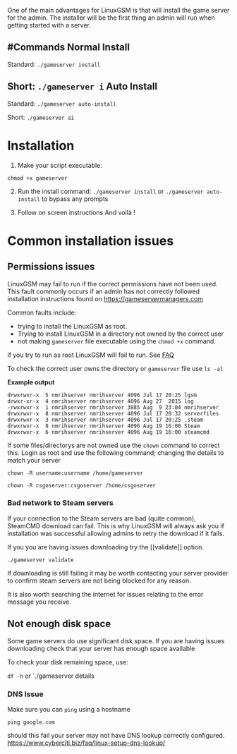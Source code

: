 One of the main advantages for LinuxGSM is that will install the game server for the admin. The installer will be the first thing an admin will run when getting started with a server.

#Commands
Normal Install
-------------
Standard: `./gameserver install`

Short: `./gameserver i`
Auto Install
-------------
Standard: `./gameserver auto-install`

Short: `./gameserver ai`

# Installation

1. Make your script executable: 

`chmod +x gameserver`

2. Run the install command:
 `./gameserver install` or `./gameserver auto-install` to bypass any prompts

3. Follow on screen instructions
And voilà !

# Common installation issues

## Permissions issues

LinuxGSM may fail to run if the correct permissions have not been used. This fault commonly occurs if an admin has not correctly followed installation instructions found on https://gameservermanagers.com

Common faults include:
* trying to install the LinuxGSM as root. 
* Trying to install LinuxGSM in a directory not owned by the correct user
* not making `gameserver` file executable using the `chmod +x` command.

if you try to run as root LinuxGSM will fail to run. See [FAQ](https://github.com/GameServerManagers/LinuxGSM/wiki/FAQ#can-i-run-a-server-as-root)

To check the correct user owns the directory or `gameserver` file use `ls -al`

**Example output**

	drwxrwxr-x  5 nmrihserver nmrihserver 4096 Jul 17 20:25 lgsm
	drwxr-xr-x  4 nmrihserver nmrihserver 4096 Aug 27  2015 log
	-rwxrwxr-x  1 nmrihserver nmrihserver 3885 Aug  9 23:04 nmrihserver
	drwxrwxr-x  8 nmrihserver nmrihserver 4096 Jul 17 20:32 serverfiles
	drwxrwxr-x  3 nmrihserver nmrihserver 4096 Jul 17 20:25 .steam
	drwxrwxr-x  8 nmrihserver nmrihserver 4096 Aug 19 16:00 Steam
	drwxrwxr-x  6 nmrihserver nmrihserver 4096 Aug 19 16:00 steamcmd


If some files/directorys are not owned use the `chown` command to correct this. 
Login as root and use the following command; changing the details to match your server

`chown -R username:username /home/gameserver`

`chown -R csgoserver:csgoserver /home/csgoserver`

### Bad network to Steam servers

If your connection to the Steam servers are bad (quite common), SteamCMD download can fail. This is why LinuxGSM will always ask you if installation was successful allowing admins to retry the download if it fails. 

If you you are having issues downloading try the [[validate]] option.

`./gameserver validate`

If downloading is still failing it may be worth contacting your server provider to confirm steam servers are not being blocked for any reason.

It is also worth searching the internet for issues relating to the error message you receive.

## Not enough disk space
Some game servers do use significant disk space. If you are having issues downloading check that your server has enough space available

To check your disk remaining space, use: 

`df -h` or `./gameserver details

### DNS Issue

Make sure you can `ping` using a hostname

`ping google.com`

should this fail your server may not have DNS lookup correctly configured.
https://www.cyberciti.biz/faq/linux-setup-dns-lookup/